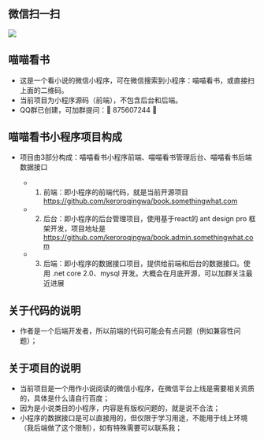 
## 微信扫一扫
<img src="https://book.somethingwhat.com/images/qr_miaomiaobook.png?1"/>


## 喵喵看书
- 这是一个看小说的微信小程序，可在微信搜索到小程序：喵喵看书，或直接扫上面的二维码。
- 当前项目为小程序源码（前端），不包含后台和后端。
- QQ群已创建，可加群提问：🎉 875607244 🎉


## 喵喵看书小程序项目构成

- 项目由3部分构成：喵喵看书小程序前端、喵喵看书管理后台、喵喵看书后端数据接口

  - 1. 前端：即小程序的前端代码，就是当前开源项目 https://github.com/keroroqingwa/book.somethingwhat.com
  - 2. 后台：即小程序的后台管理项目，使用基于react的 ant design pro 框架开发，项目地址是       https://github.com/keroroqingwa/book.admin.somethingwhat.com
  - 3. 后端：即小程序的数据接口项目，提供给前端和后台的数据接口。使用 .net core 2.0、mysql 开发。大概会在月底开源，可以加群关注最近进展


## 关于代码的说明
- 作者是一个后端开发者，所以前端的代码可能会有点问题（例如兼容性问题）；


## 关于项目的说明
- 当前项目是一个用作小说阅读的微信小程序，在微信平台上线是需要相关资质的，具体是什么请自行百度；
- 因为是小说类目的小程序，内容是有版权问题的，就是说不合法；
- 小程序的数据接口是可以直接用的，但仅限于学习用途，不能用于线上环境（我后端做了这个限制），如有特殊需要可以联系我；
